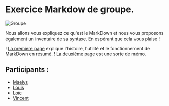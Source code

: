 # Exercice Markdow de groupe.

![Groupe](https://media.giphy.com/media/LRzK37z3km2v6/giphy.gif)

Nous allons vous expliquez ce qu'est le MarkDown et nous vous proposons également un inventaire de sa syntaxe. En espérant que cela vous plaise !

! [La premiere page](https://github.com/Vincent-bouton/exercice-markdown/blob/master/whatismd.md) explique l'histoire, l'utilité et le fonctionnement de MarkDown en résumé.
! [La deuxième](https://github.com/Vincent-bouton/exercice-markdown/blob/master/syntaxe.md) page est une sorte de mémo.

## Participants :
* [Maelys](https://github.com/Mae26)
* [Louis](https://github.com/Louis-vd)
* [Loïc](https://github.com/LoicLissens)
* [Vincent](https://github.com/Vincent-bouton)